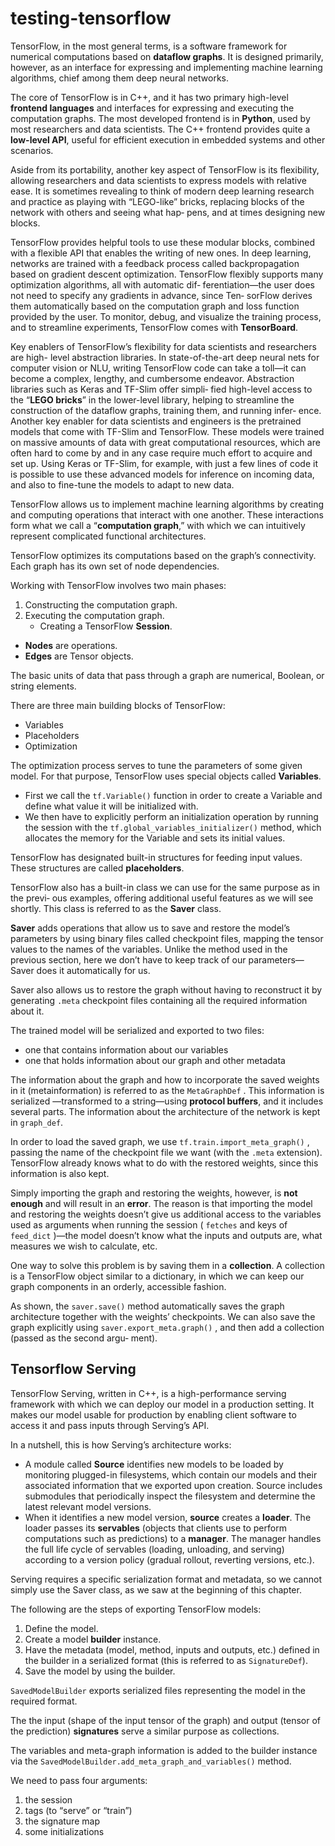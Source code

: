 # testing-tensorflow

TensorFlow, in the most general terms, is a software framework for numerical computations based on **dataflow graphs**. It is designed primarily, however, as an interface
for expressing and implementing machine learning algorithms, chief among them
deep neural networks.

The core of TensorFlow is in C++, and it has two primary high-level **frontend languages** and interfaces for expressing and executing the computation graphs. The most
developed frontend is in **Python**, used by most researchers and data scientists. The
C++ frontend provides quite a **low-level API**, useful for efficient execution in embedded systems and other scenarios.

Aside from its portability, another key aspect of TensorFlow is its flexibility, allowing
researchers and data scientists to express models with relative ease. It is sometimes
revealing to think of modern deep learning research and practice as playing with
“LEGO-like” bricks, replacing blocks of the network with others and seeing what hap‐
pens, and at times designing new blocks.

TensorFlow provides helpful tools to use these modular blocks, combined with a flexible
API that enables the writing of new ones. In deep learning, networks are trained with
a feedback process called backpropagation based on gradient descent optimization.
TensorFlow flexibly supports many optimization algorithms, all with automatic dif‐
ferentiation—the user does not need to specify any gradients in advance, since Ten‐
sorFlow derives them automatically based on the computation graph and loss
function provided by the user. To monitor, debug, and visualize the training process,
and to streamline experiments, TensorFlow comes with **TensorBoard**.

Key enablers of TensorFlow’s flexibility for data scientists and researchers are high-
level abstraction libraries. In state-of-the-art deep neural nets for computer vision or
NLU, writing TensorFlow code can take a toll—it can become a complex, lengthy, and
cumbersome endeavor. Abstraction libraries such as Keras and TF-Slim offer simpli‐
fied high-level access to the “**LEGO bricks**” in the lower-level library, helping to
streamline the construction of the dataflow graphs, training them, and running infer‐
ence. Another key enabler for data scientists and engineers is the pretrained models
that come with TF-Slim and TensorFlow. These models were trained on massive
amounts of data with great computational resources, which are often hard to come by
and in any case require much effort to acquire and set up. Using Keras or TF-Slim, for
example, with just a few lines of code it is possible to use these advanced models for
inference on incoming data, and also to fine-tune the models to adapt to new data.

TensorFlow allows us to implement machine learning algorithms by creating and
computing operations that interact with one another. These interactions form what
we call a “**computation graph**,” with which we can intuitively represent complicated
functional architectures.

TensorFlow optimizes its computations based on the graph’s connectivity. Each graph
has its own set of node dependencies.

Working with TensorFlow involves two main phases: 

1. Constructing the computation graph.
2. Executing the computation graph.
    * Creating a TensorFlow **Session**.


* **Nodes** are operations.
* **Edges** are Tensor objects.

The basic units of data that pass through a graph are numerical, Boolean, or string
elements.

There are three main building blocks of TensorFlow:

* Variables
* Placeholders
* Optimization

The optimization process serves to tune the parameters of some given model. For
that purpose, TensorFlow uses special objects called **Variables**.

* First we call the `tf.Variable()` function in order to create a Variable and define what value it will be initialized with.
* We then have to explicitly perform an initialization operation by running the session with the `tf.global_variables_initializer()` method, which allocates the memory for the
Variable and sets its initial values.

TensorFlow has designated built-in structures for feeding input values. These structures are called **placeholders**.

TensorFlow also has a built-in class we can use for the same purpose as in the previ‐
ous examples, offering additional useful features as we will see shortly. This class is
referred to as the **Saver** class.

**Saver** adds operations that allow us to save and restore the model’s parameters by
using binary files called checkpoint files, mapping the tensor values to the names of
the variables. Unlike the method used in the previous section, here we don’t have to
keep track of our parameters— Saver does it automatically for us.

Saver also allows us to restore the graph without having to reconstruct it by 
generating `.meta` checkpoint files containing all the required information about it.

The trained model will be serialized and exported to two files:

* one that contains information about our variables
* one that holds information about our graph and other metadata

The information about the graph and how to incorporate the saved weights in it
(metainformation) is referred to as the `MetaGraphDef` . This information is serialized
—transformed to a string—using **protocol buffers**, and it includes several parts. 
The information about the architecture of the network is kept in `graph_def`.

In order to load the saved graph, we use `tf.train.import_meta_graph()` , passing
the name of the checkpoint file we want (with the `.meta` extension). TensorFlow
already knows what to do with the restored weights, since this information is also
kept.

Simply importing the graph and restoring the weights, however, is **not enough** and
will result in an **error**. The reason is that importing the model and restoring the
weights doesn’t give us additional access to the variables used as arguments when
running the session ( `fetches` and keys of `feed_dict` )—the model doesn’t know what
the inputs and outputs are, what measures we wish to calculate, etc.

One way to solve this problem is by saving them in a **collection**. A collection is a TensorFlow object similar to a dictionary, in which we can keep our graph components
in an orderly, accessible fashion.

As shown, the `saver.save()` method automatically saves the graph architecture
together with the weights’ checkpoints. We can also save the graph explicitly using
`saver.export_meta.graph()` , and then add a collection (passed as the second argu‐
ment).

## Tensorflow Serving

TensorFlow Serving, written in C++, is a high-performance serving framework with
which we can deploy our model in a production setting. It makes our model usable
for production by enabling client software to access it and pass inputs through Serving’s API.

In a nutshell, this is how Serving’s architecture works:

* A module called **Source** identifies new models to be loaded by monitoring
plugged-in filesystems, which contain our models and their associated information that we exported upon creation. Source includes submodules that periodically inspect the filesystem and determine the latest relevant model versions.
* When it identifies a new model version, **source** creates a **loader**. The loader passes its **servables** (objects that clients use to perform computations such as predictions) to a **manager**. The manager handles the full life cycle of servables (loading, unloading, and serving) according to a version policy (gradual rollout, reverting versions, etc.).

Serving requires a specific serialization format and metadata, so we cannot simply use the Saver class, as we saw at the beginning of this chapter.

The following are the steps of exporting TensorFlow models:

1. Define the model.
2. Create a model **builder** instance.
3. Have the metadata (model, method, inputs and outputs, etc.) defined in the
builder in a serialized format (this is referred to as `SignatureDef`).
4. Save the model by using the builder.

`SavedModelBuilder` exports serialized files representing the model in the required format.

The the input (shape of the input tensor of the graph) and output
(tensor of the prediction) **signatures** serve a similar purpose as collections.

The variables and meta-graph information is added to the builder instance via the `SavedModelBuilder.add_meta_graph_and_variables()` method.

We need to pass four arguments: 

1. the session
2. tags (to “serve” or “train”)
3. the signature map
4. some initializations

